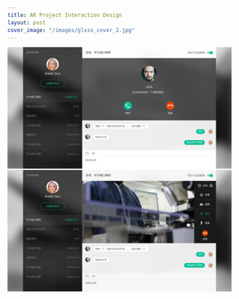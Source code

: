 ```yaml
---
title: AR Project Interaction Design
layout: post
cover_image: "/images/glxss_cover_2.jpg"
---
```

![](/images/glxss_1.jpg)
![](/images/glxss_2.jpg)
